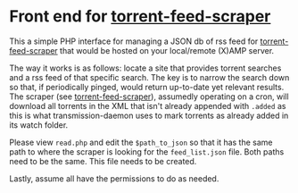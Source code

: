 # Front end for [torrent-feed-scraper](https://github.com/errolb/torrent-feed-scraper)

This a simple PHP interface for managing a JSON db of rss feed for [torrent-feed-scraper](https://github.com/errolb/torrent-feed-scraper) that would be hosted on your local/remote (X)AMP server.

The way it works is as follows: locate a site that provides torrent searches and a rss feed of that specific search. The key is to narrow the search down so that, if periodically pinged, would return up-to-date yet relevant results. The scraper (see [torrent-feed-scraper](https://github.com/errolb/torrent-feed-scraper)), assumedly  operating on a cron, will download all torrents in the XML that isn't already appended with `.added` as this is what transmission-daemon uses to mark torrents as already added in its watch folder.

Please view `read.php` and edit the `$path_to_json` so that it has the same path to where  the scraper is looking for the `feed_list.json` file. Both paths need to be the same. This file needs to be created.

Lastly, assume all have the permissions to do as needed.